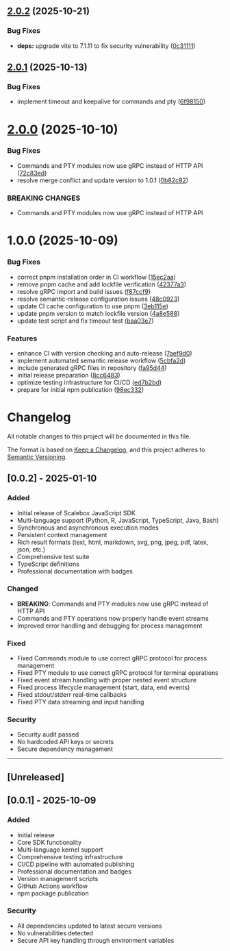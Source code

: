 ## [2.0.2](https://github.com/scalebox-dev/scalebox-sdk-js/compare/v2.0.1...v2.0.2) (2025-10-21)


### Bug Fixes

* **deps:** upgrade vite to 7.1.11 to fix security vulnerability ([0c31111](https://github.com/scalebox-dev/scalebox-sdk-js/commit/0c31111fd37b7a842597dd5a9216156d668420ed))

## [2.0.1](https://github.com/scalebox-dev/scalebox-sdk-js/compare/v2.0.0...v2.0.1) (2025-10-13)


### Bug Fixes

* implement timeout and keepalive for commands and pty ([6f98150](https://github.com/scalebox-dev/scalebox-sdk-js/commit/6f98150687b66db83c215dab158181612d269023))

# [2.0.0](https://github.com/scalebox-dev/scalebox-sdk-js/compare/v1.0.0...v2.0.0) (2025-10-10)


### Bug Fixes

* Commands and PTY modules now use gRPC instead of HTTP API ([72c83ed](https://github.com/scalebox-dev/scalebox-sdk-js/commit/72c83ed87d87ce2260faeabbb03f1ea86f181ebb))
* resolve merge conflict and update version to 1.0.1 ([0b82c82](https://github.com/scalebox-dev/scalebox-sdk-js/commit/0b82c82fc6a9d4db38b385bd95431703ac39c69f))


### BREAKING CHANGES

* Commands and PTY modules now use gRPC instead of HTTP API

# 1.0.0 (2025-10-09)


### Bug Fixes

* correct pnpm installation order in CI workflow ([15ec2aa](https://github.com/scalebox-dev/scalebox-sdk-js/commit/15ec2aaf60118f6882bbcc1b3f701360bcac86fb))
* remove pnpm cache and add lockfile verification ([42377a3](https://github.com/scalebox-dev/scalebox-sdk-js/commit/42377a30121d668cfbd35b9f037b9069cc2ed5fc))
* resolve gRPC import and build issues ([f87ccf9](https://github.com/scalebox-dev/scalebox-sdk-js/commit/f87ccf9c6bf89bad1166129771833e3328359e18))
* resolve semantic-release configuration issues ([48c0923](https://github.com/scalebox-dev/scalebox-sdk-js/commit/48c0923ef4a9afd2c6dff72614c3d8c88c7b187a))
* update CI cache configuration to use pnpm ([3eb115e](https://github.com/scalebox-dev/scalebox-sdk-js/commit/3eb115ed8ca490a2f853a21fbe2441a6ca66bba2))
* update pnpm version to match lockfile version ([4a8e588](https://github.com/scalebox-dev/scalebox-sdk-js/commit/4a8e588772c4f457130778bc8463c80eb4f67125))
* update test script and fix timeout test ([baa03e7](https://github.com/scalebox-dev/scalebox-sdk-js/commit/baa03e720ad53b2008ac1f9381b9aaf5271b0730))


### Features

* enhance CI with version checking and auto-release ([7aef9d0](https://github.com/scalebox-dev/scalebox-sdk-js/commit/7aef9d04e25f3563062ff55672f4769da4261e97))
* implement automated semantic release workflow ([5cbfa2d](https://github.com/scalebox-dev/scalebox-sdk-js/commit/5cbfa2d087b9076412a9332bd5366c93d350a3d4))
* include generated gRPC files in repository ([fa95d44](https://github.com/scalebox-dev/scalebox-sdk-js/commit/fa95d44b557b67b391fb3b76e2ade6ec946ef192))
* initial release preparation ([8cc6483](https://github.com/scalebox-dev/scalebox-sdk-js/commit/8cc6483ac3e2914ae5c65a466e5ccdb446c40bfe))
* optimize testing infrastructure for CI/CD ([ed7b2bd](https://github.com/scalebox-dev/scalebox-sdk-js/commit/ed7b2bd381f1ff5fc2ed09077806bb939bb36b71))
* prepare for initial npm publication ([98ec332](https://github.com/scalebox-dev/scalebox-sdk-js/commit/98ec3320b7622d91d28b96925d505ccf9f17b78b))

# Changelog

All notable changes to this project will be documented in this file.

The format is based on [Keep a Changelog](https://keepachangelog.com/en/1.0.0/),
and this project adheres to [Semantic Versioning](https://semver.org/spec/v2.0.0.html).

## [0.0.2] - 2025-01-10

### Added
- Initial release of Scalebox JavaScript SDK
- Multi-language support (Python, R, JavaScript, TypeScript, Java, Bash)
- Synchronous and asynchronous execution modes
- Persistent context management
- Rich result formats (text, html, markdown, svg, png, jpeg, pdf, latex, json, etc.)
- Comprehensive test suite
- TypeScript definitions
- Professional documentation with badges

### Changed
- **BREAKING**: Commands and PTY modules now use gRPC instead of HTTP API
- Commands and PTY operations now properly handle event streams
- Improved error handling and debugging for process management

### Fixed
- Fixed Commands module to use correct gRPC protocol for process management
- Fixed PTY module to use correct gRPC protocol for terminal operations
- Fixed event stream handling with proper nested event structure
- Fixed process lifecycle management (start, data, end events)
- Fixed stdout/stderr real-time callbacks
- Fixed PTY data streaming and input handling

### Security
- Security audit passed
- No hardcoded API keys or secrets
- Secure dependency management

---

## [Unreleased]

## [0.0.1] - 2025-10-09

### Added
- Initial release
- Core SDK functionality
- Multi-language kernel support
- Comprehensive testing infrastructure
- CI/CD pipeline with automated publishing
- Professional documentation and badges
- Version management scripts
- GitHub Actions workflow
- npm package publication

### Security
- All dependencies updated to latest secure versions
- No vulnerabilities detected
- Secure API key handling through environment variables
